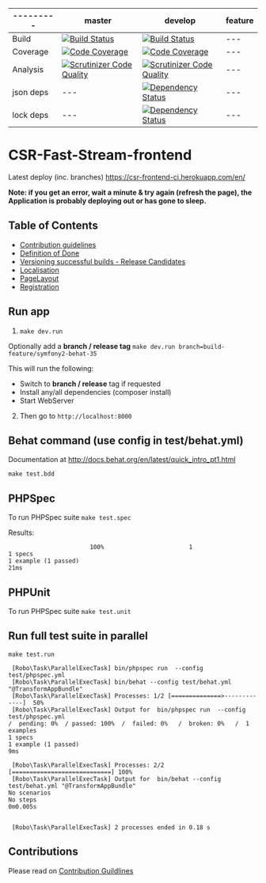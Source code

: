 | --------- | master | develop | feature |
| --------- | ------ | ------- | ------- |
| Build     | [![Build Status](https://travis-ci.org/TransformCore/CSR-Fast-Stream-frontend.svg?branch=master)](https://travis-ci.org/TransformCore/CSR-Fast-Stream-frontend) | [![Build Status](https://travis-ci.org/TransformCore/CSR-Fast-Stream-frontend.svg?branch=develop)](https://travis-ci.org/TransformCore/CSR-Fast-Stream-frontend) | --- |
| Coverage  | [![Code Coverage](https://scrutinizer-ci.com/g/TransformCore/CSR-Fast-Stream-frontend/badges/coverage.png?b=master)](https://scrutinizer-ci.com/g/TransformCore/CSR-Fast-Stream-frontend/?branch=master) | [![Code Coverage](https://scrutinizer-ci.com/g/TransformCore/CSR-Fast-Stream-frontend/badges/coverage.png?b=develop)](https://scrutinizer-ci.com/g/TransformCore/CSR-Fast-Stream-frontend/?branch=develop) | --- |
| Analysis  | [![Scrutinizer Code Quality](https://scrutinizer-ci.com/g/TransformCore/CSR-Fast-Stream-frontend/badges/quality-score.png?b=master)](https://scrutinizer-ci.com/g/TransformCore/CSR-Fast-Stream-frontend/?branch=master) | [![Scrutinizer Code Quality](https://scrutinizer-ci.com/g/TransformCore/CSR-Fast-Stream-frontend/badges/quality-score.png?b=develop)](https://scrutinizer-ci.com/g/TransformCore/CSR-Fast-Stream-frontend/?branch=develop) | --- |
| json deps | --- | [![Dependency Status](https://www.versioneye.com/user/projects/548074486c47671a210004a1/badge.svg?style=flat)](https://www.versioneye.com/user/projects/548074486c47671a210004a1) | --- |
| lock deps | --- | [![Dependency Status](https://www.versioneye.com/user/projects/548074516c476712ab000379/badge.svg?style=flat)](https://www.versioneye.com/user/projects/548074516c476712ab000379) | --- |

# CSR-Fast-Stream-frontend

Latest deploy (inc. branches) https://csr-frontend-ci.herokuapp.com/en/

**Note: if you get an error, wait a minute & try again (refresh the page), the Application is probably deploying out or has gone to sleep.**

## Table of Contents

* [Contribution guidelines](/CONTRIBUTING.md)
* [Definition of Done](/doc/DefinitionOfDone.md)
* [Versioning successful builds - Release Candidates](/doc/Versioning.md)
* [Localisation](/doc/Localisation.md)
* [PageLayout](/doc/PageLayout.md)
* [Registration](/doc/Registration.md)

## Run app

1. `make dev.run`

Optionally add a **branch / release tag** `make dev.run branch=build-feature/symfony2-behat-35`

This will run the following:
* Switch to **branch / release** tag if requested
* Install any/all dependencies (composer install)
* Start WebServer

2. Then go to `http://localhost:8000`


## Behat command (use config in test/behat.yml)

Documentation at http://docs.behat.org/en/latest/quick_intro_pt1.html

```
make test.bdd
```

## PHPSpec

To run PHPSpec suite `make test.spec`

Results:
```
                       100%                        1
1 specs
1 example (1 passed)
21ms
```

## PHPUnit

To run PHPSpec suite `make test.unit`

## Run full test suite in parallel

```
make test.run
```

```
 [Robo\Task\ParallelExecTask] bin/phpspec run  --config test/phpspec.yml
 [Robo\Task\ParallelExecTask] bin/behat --config test/behat.yml "@TransformAppBundle"
 [Robo\Task\ParallelExecTask] Processes: 1/2 [==============>-------------]  50%
 [Robo\Task\ParallelExecTask] Output for  bin/phpspec run  --config test/phpspec.yml 
/  pending: 0%  / passed: 100%  /  failed: 0%   /  broken: 0%   /  1 examples
1 specs
1 example (1 passed)
9ms

 [Robo\Task\ParallelExecTask] Processes: 2/2 [============================] 100%
 [Robo\Task\ParallelExecTask] Output for  bin/behat --config test/behat.yml "@TransformAppBundle" 
No scenarios
No steps
0m0.005s


 [Robo\Task\ParallelExecTask] 2 processes ended in 0.18 s
```

## Contributions

Please read on [Contribution Guildlines](/CONTRIBUTING.md)
